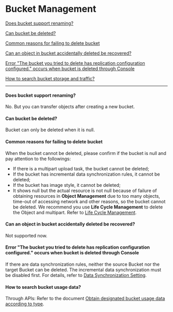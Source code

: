 # Bucket Management

[Does bucket support renaming? ](Bucket-Management#user-content-1)

[Can bucket be deleted? ](Bucket-Management#user-content-2)

[Common reasons for failing to delete bucket](Bucket-Management#user-content-3)

[Can an object in bucket accidentally deleted be recovered? ](Bucket-Management#user-content-4)

[Error "The bucket you tried to delete has replication configuration configured." occurs when bucket is deleted through Console](Bucket-Management#user-content-5)

[How to search bucket storage and traffic? ](Bucket-Management#user-content-6)

------

<div id="user-content-1"></div>

#### Does bucket support renaming?

No. But you can transfer objects after creating a new bucket.

<div id="user-content-2"></div>

#### Can bucket be deleted?

Bucket can only be deleted when it is null.

<div id="user-content-3"></div>

#### Common reasons for failing to delete bucket

When the bucket cannot be deleted, please confirm if the bucket is null and pay attention to the followings:

- If there is a multipart upload task, the bucket cannot be deleted;
- If the bucket has incremental data synchronization rules, it cannot be deleted;
- If the bucket has image style, it cannot be deleted;
- It shows null but the actual resource is not null because of failure of obtaining resources in **Object Management** due to too many objects, time-out of accessing network and other reasons, so the bucket cannot be deleted. We recommend you use **Life Cycle Management** to delete the Object and multipart. Refer to [Life Cycle Management](https://docs.jdcloud.com/object-storage-service/lifecycle).

<div id="user-content-4"></div>

#### Can an object in bucket accidentally deleted be recovered?

Not supported now.

<div id="user-content-5"></div>

#### Error "The bucket you tried to delete has replication configuration configured." occurs when bucket is deleted through Console

If there are data synchronization rules, neither the source Bucket nor the target Bucket can be deleted. The incremental data synchronization must be disabled first. For details, refer to [Data Synchronization Setting](https://docs.jdcloud.com/object-storage-service/set-bucket-cross-region-replication-2).

<div id="user-content-6"></div>

#### How to search bucket usage data?

Through APIs: Refer to the document [Obtain designated bucket usage data according to type](https://docs.jdcloud.com/object-storage-service/api/getsinglebucketcapacity?content=API).
